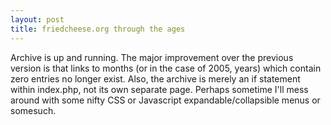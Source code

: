 ```yaml
---
layout: post
title: friedcheese.org through the ages
---
```


Archive is up and running. The major improvement over the previous version is that links to months (or in the case of 2005, years) which contain zero entries no longer exist. Also, the archive is merely an if statement within index.php, not its own separate page. Perhaps sometime I'll mess around with some nifty CSS or Javascript expandable/collapsible menus or somesuch.
